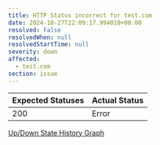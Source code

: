 ```yaml
---
title: HTTP Status incorrect for test.com
date: 2024-10-27T22:09:17.994010+00:00
resolved: False
resolvedWhen: null
resolvedStartTime: null
severity: down
affected:
  - test.com
section: issue
---
```


| Expected Statuses | Actual Status  |
|-------------------|----------------|
| 200 | Error |


[Up/Down State History Graph](test.com-http.html)